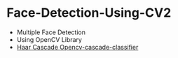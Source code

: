 # Face-Detection-Using-CV2
* Multiple Face Detection
* Using OpenCV Library
* [Haar Cascade Opencv-cascade-classifier](https://github.com/opencv/opencv/blob/master/data/haarcascades/haarcascade_frontalface_default.xml)

